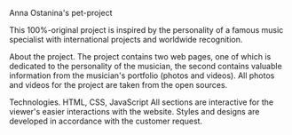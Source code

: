 Anna Ostanina's pet-project

This 100%-original project is inspired by the personality of a famous music specialist with international projects and worldwide recognition.

About the project.
The project contains two web pages, one of which is dedicated to the personality of the musician, the second contains valuable information from the musician's portfolio (photos and videos). All photos and videos for the project are taken from the open sources.

Technologies.
HTML, CSS, JavaScript
All sections are interactive for the viewer's easier interactions with the website.
Styles and designs are developed in accordance with the customer request.
